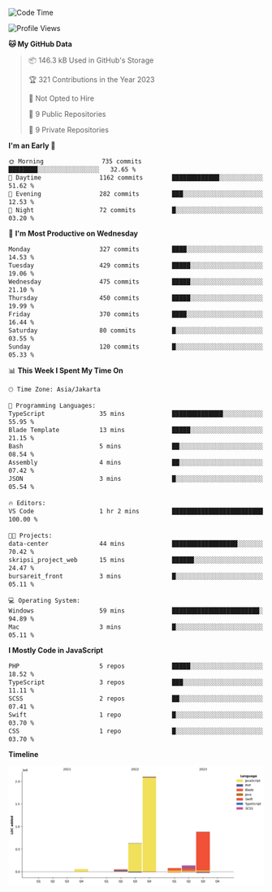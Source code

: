 <!--START_SECTION:waka-->
![Code Time](http://img.shields.io/badge/Code%20Time-200%20hrs%2048%20mins-blue)

![Profile Views](http://img.shields.io/badge/Profile%20Views-0-blue)

**🐱 My GitHub Data** 

> 📦 146.3 kB Used in GitHub's Storage 
 > 
> 🏆 321 Contributions in the Year 2023
 > 
> 🚫 Not Opted to Hire
 > 
> 📜 9 Public Repositories 
 > 
> 🔑 9 Private Repositories 
 > 
**I'm an Early 🐤** 

```text
🌞 Morning                735 commits         ████████░░░░░░░░░░░░░░░░░   32.65 % 
🌆 Daytime                1162 commits        █████████████░░░░░░░░░░░░   51.62 % 
🌃 Evening                282 commits         ███░░░░░░░░░░░░░░░░░░░░░░   12.53 % 
🌙 Night                  72 commits          █░░░░░░░░░░░░░░░░░░░░░░░░   03.20 % 
```
📅 **I'm Most Productive on Wednesday** 

```text
Monday                   327 commits         ████░░░░░░░░░░░░░░░░░░░░░   14.53 % 
Tuesday                  429 commits         █████░░░░░░░░░░░░░░░░░░░░   19.06 % 
Wednesday                475 commits         █████░░░░░░░░░░░░░░░░░░░░   21.10 % 
Thursday                 450 commits         █████░░░░░░░░░░░░░░░░░░░░   19.99 % 
Friday                   370 commits         ████░░░░░░░░░░░░░░░░░░░░░   16.44 % 
Saturday                 80 commits          █░░░░░░░░░░░░░░░░░░░░░░░░   03.55 % 
Sunday                   120 commits         █░░░░░░░░░░░░░░░░░░░░░░░░   05.33 % 
```


📊 **This Week I Spent My Time On** 

```text
🕑︎ Time Zone: Asia/Jakarta

💬 Programming Languages: 
TypeScript               35 mins             ██████████████░░░░░░░░░░░   55.95 % 
Blade Template           13 mins             █████░░░░░░░░░░░░░░░░░░░░   21.15 % 
Bash                     5 mins              ██░░░░░░░░░░░░░░░░░░░░░░░   08.54 % 
Assembly                 4 mins              ██░░░░░░░░░░░░░░░░░░░░░░░   07.42 % 
JSON                     3 mins              █░░░░░░░░░░░░░░░░░░░░░░░░   05.54 % 

🔥 Editors: 
VS Code                  1 hr 2 mins         █████████████████████████   100.00 % 

🐱‍💻 Projects: 
data-center              44 mins             ██████████████████░░░░░░░   70.42 % 
skripsi_project_web      15 mins             ██████░░░░░░░░░░░░░░░░░░░   24.47 % 
bursareit_front          3 mins              █░░░░░░░░░░░░░░░░░░░░░░░░   05.11 % 

💻 Operating System: 
Windows                  59 mins             ████████████████████████░   94.89 % 
Mac                      3 mins              █░░░░░░░░░░░░░░░░░░░░░░░░   05.11 % 
```

**I Mostly Code in JavaScript** 

```text
PHP                      5 repos             █████░░░░░░░░░░░░░░░░░░░░   18.52 % 
TypeScript               3 repos             ███░░░░░░░░░░░░░░░░░░░░░░   11.11 % 
SCSS                     2 repos             ██░░░░░░░░░░░░░░░░░░░░░░░   07.41 % 
Swift                    1 repo              █░░░░░░░░░░░░░░░░░░░░░░░░   03.70 % 
CSS                      1 repo              █░░░░░░░░░░░░░░░░░░░░░░░░   03.70 % 
```



**Timeline**

![Lines of Code chart](https://raw.githubusercontent.com/brstreet2/brstreet2/main/assets/bar_graph.png)


<!--END_SECTION:waka-->
